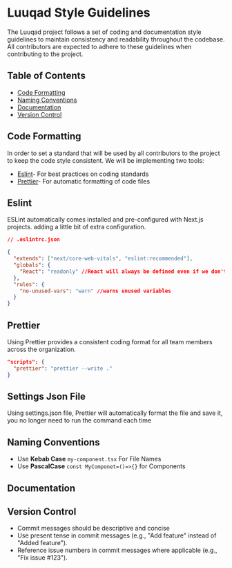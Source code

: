 # Luuqad Style Guidelines

The Luuqad project follows a set of coding and documentation style guidelines to maintain consistency and readability throughout the codebase. All contributors are expected to adhere to these guidelines when contributing to the project.

## Table of Contents

- [Code Formatting](#code-formatting)
- [Naming Conventions](#naming-conventions)
- [Documentation](#documentation)
- [Version Control](#version-control)

## Code Formatting

In order to set a standard that will be used by all contributors to the project to keep the code style consistent. We will be implementing two tools:

- [Eslint](https://eslint.org/)- For best practices on coding standards
- [Prettier](https://prettier.io/)- For automatic formatting of code files

## Eslint

ESLint automatically comes installed and pre-configured with Next.js projects.
adding a little bit of extra configuration.

```json
// .eslintrc.json

{
  "extends": ["next/core-web-vitals", "eslint:recommended"],
  "globals": {
    "React": "readonly" //React will always be defined even if we don't specifically import it,
  },
  "rules": {
    "no-unused-vars": "warn" //warns unused variables
  }
}
```

## Prettier

Using Prettier provides a consistent coding format for all team members across the organization.

```json
"scripts": {
  "prettier": "prettier --write ."
}
```

## Settings Json File

Using settings.json file, Prettier will automatically format the file and save it, you no longer need to run the command each time

## Naming Conventions

- Use **Kebab Case** `my-component.tsx` For File Names
- Use **PascalCase** `const MyComponet=()=>{}` for Components

## Documentation

## Version Control

- Commit messages should be descriptive and concise
- Use present tense in commit messages (e.g., "Add feature" instead of "Added feature").
- Reference issue numbers in commit messages where applicable (e.g., "Fix issue #123").
